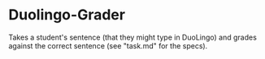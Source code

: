# Duolingo-Grader
Takes a student's sentence (that they might type in DuoLingo) and grades against the correct sentence (see "task.md" for the specs).
